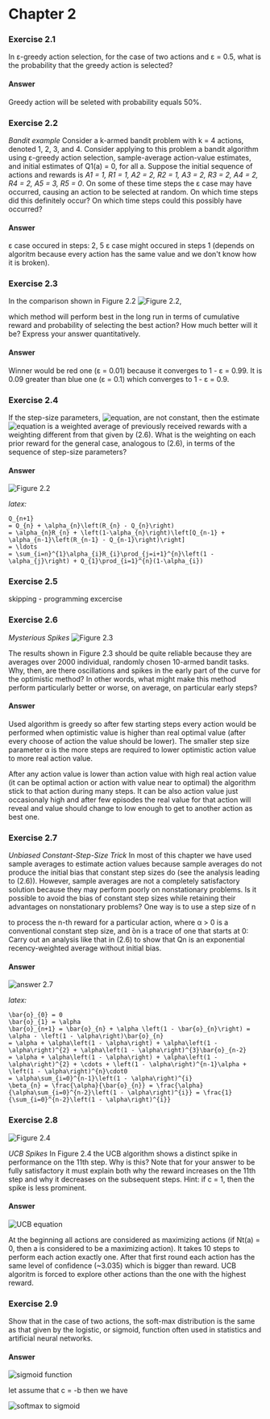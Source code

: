 # Chapter 2

### Exercise 2.1
In ε-greedy action selection, for the case of two actions and ε = 0.5, what is
the probability that the greedy action is selected?
#### Answer
Greedy action will be seleted with probability equals 50%.

### Exercise 2.2
*Bandit example* Consider a k-armed bandit problem with k = 4 actions,
denoted 1, 2, 3, and 4. Consider applying to this problem a bandit algorithm using
ε-greedy action selection, sample-average action-value estimates, and initial estimates
of Q1(a) = 0, for all a. Suppose the initial sequence of actions and rewards is *A1 = 1,
R1 = 1, A2 = 2, R2 = 1, A3 = 2, R3 = 2, A4 = 2, R4 = 2, A5 = 3, R5 = 0*. On some
of these time steps the ε case may have occurred, causing an action to be selected at
random. On which time steps did this definitely occur? On which time steps could this
possibly have occurred?
#### Answer
ε case occured in steps: 2, 5
ε case might occured in steps 1 (depends on algoritm because every action has the same value and we don't know how it is broken).

### Exercise 2.3
In the comparison shown in Figure 2.2 ![Figure 2.2](assets/figure-002_2.jpg), 

which method will perform best in
the long run in terms of cumulative reward and probability of selecting the best action?
How much better will it be? Express your answer quantitatively.
#### Answer
Winner would be red one (ε = 0.01) because it converges to 1 - ε = 0.99. It is 0.09 greater than blue one (ε = 0.1) which converges to 1 - ε = 0.9.

### Exercise 2.4
If the step-size parameters, ![equation](http://latex.codecogs.com/svg.latex?\alpha_{n}), are not constant, then the estimate ![equation](http://latex.codecogs.com/svg.latex?Q_{n}) is a weighted average of previously received rewards with a weighting different from that given by (2.6). What is the weighting on each prior reward for the general case, analogous to (2.6), in terms of the sequence of step-size parameters?
#### Answer
![Figure 2.2](assets/answer-002_4_01.jpg)

*latex:*

```
Q_{n+1} 
= Q_{n} + \alpha_{n}\left(R_{n} - Q_{n}\right)
= \alpha_{n}R_{n} + \left(1-\alpha_{n}\right)\left[Q_{n-1} + \alpha_{n-1}\left(R_{n-1} - Q_{n-1}\right)\right] 
= \ldots 
= \sum_{i=n}^{1}\alpha_{i}R_{i}\prod_{j=i+1}^{n}\left(1 - \alpha_{j}\right) + Q_{1}\prod_{i=1}^{n}(1-\alpha_{i})
```


### Exercise 2.5
skipping - programming excercise


### Exercise 2.6
*Mysterious Spikes* ![Figure 2.3](assets/figure-002_3.jpg) 

The results shown in Figure 2.3 should be quite reliable
because they are averages over 2000 individual, randomly chosen 10-armed bandit tasks.
Why, then, are there oscillations and spikes in the early part of the curve for the optimistic
method? In other words, what might make this method perform particularly better or
worse, on average, on particular early steps?
#### Answer
Used algorithm is greedy so after few starting steps every action would be performed when optimistic value is higher than real optimal value (after every choose of action the value should be lower). The smaller step size parameter α is the more steps are required to lower optimistic action value to more real action value.

After any action value is lower than action value with high real action value (it can be optimal action or action with value near to optimal) the algorithm stick to that action during many steps. It can be also action value just occasionaly high and after few episodes the real value for that action will reveal and value should change to low enough to get to another action as best one.

### Exercise 2.7
*Unbiased Constant-Step-Size Trick* In most of this chapter we have used
sample averages to estimate action values because sample averages do not produce the
initial bias that constant step sizes do (see the analysis leading to (2.6)). However, sample
averages are not a completely satisfactory solution because they may perform poorly
on nonstationary problems. Is it possible to avoid the bias of constant step sizes while
retaining their advantages on nonstationary problems? One way is to use a step size of
n

to process the n-th reward for a particular action, where α > 0 is a conventional constant
step size, and  ̄on is a trace of one that starts at 0:
Carry out an analysis like that in (2.6) to show that Qn is an exponential recency-weighted
average without initial bias.

#### Answer

![answer 2.7](assets/answer-002_07_01.jpg)

*latex:*

```
\bar{o}_{0} = 0
\bar{o}_{1} = \alpha
\bar{o}_{n+1} = \bar{o}_{n} + \alpha \left(1 - \bar{o}_{n}\right) = \alpha - \left(1 - \alpha\right)\bar{o}_{n}    
= \alpha + \alpha\left(1 - \alpha\right) + \alpha\left(1 - \alpha\right)^{2} + \alpha\left(1 - \alpha\right)^{3}\bar{o}_{n-2}
= \alpha + \alpha\left(1 - \alpha\right) + \alpha\left(1 - \alpha\right)^{2} + \cdots + \left(1 - \alpha\right)^{n-1}\alpha + \left(1 - \alpha\right)^{n}\cdot0
= \alpha\sum_{i=0}^{n-1}\left(1 - \alpha\right)^{i}
\beta_{n} = \frac{\alpha}{\bar{o}_{n}} = \frac{\alpha}{\alpha\sum_{i=0}^{n-2}\left(1 - \alpha\right)^{i}} = \frac{1}{\sum_{i=0}^{n-2}\left(1 - \alpha\right)^{i}}
```
### Exercise 2.8
![Figure 2.4](assets/figure-002_04.jpg)

*UCB Spikes* In Figure 2.4 the UCB algorithm shows a distinct spike
in performance on the 11th step. Why is this? Note that for your answer to be fully
satisfactory it must explain both why the reward increases on the 11th step and why it
decreases on the subsequent steps. Hint: if c = 1, then the spike is less prominent.

#### Answer
![UCB equation](assets/answer-002_08_01.jpg)

At the beginning all actions are considered as maximizing actions (if Nt(a) = 0, then a is considered to be a maximizing action). It takes 10 steps to perform each action exactly one. After that first round each action has the same level of confidence (~3.035) which is bigger than reward. UCB algoritm is forced to explore other actions than the one with the highest reward.

### Exercise 2.9

Show that in the case of two actions, the soft-max distribution is the same
as that given by the logistic, or sigmoid, function often used in statistics and artificial
neural networks.

#### Answer

![sigmoid function](assets/answer-002_09_01.jpg)

let assume that c = -b
then we have

![softmax to sigmoid](assets/answer-002_09_02.jpg)
